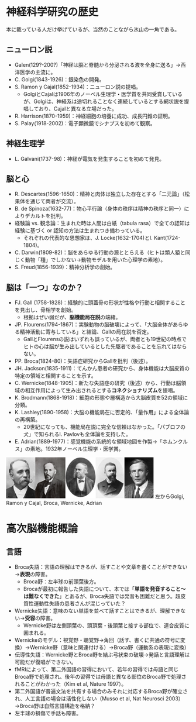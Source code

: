 # 神経科学研究の歴史
本に載っている人だけ挙げているが、当然のことながら氷山の一角である。

## ニューロン説
- Galen(129?-200?)「神経は脳と脊髄から分泌される液を全身に送る」→西洋医学の主流に。
- C. Golgi(1843-1926)：銀染色の開発。
- S. Ramon y Cajal(1852-1934)：ニューロン説の提唱。
  - GolgiとCajalは1906年のノーベル生理学・医学賞を共同受賞しているが、Golgiは、神経系は途切れることなく連続しているとする網状説を提唱しており、Cajalと異なる立場だった。
- R. Harrison(1870-1959)：神経細胞の培養に成功、成長円錐の証明。
- S. Palay(1918-2002)：電子顕微鏡でシナプスを初めて観察。

## 神経生理学
- L. Galvani(1737-98)：神経が電気を発生することを初めて発見。

## 脳と心
- R. Descartes(1596-1650)：精神と肉体は独立した存在とする「二元論」（松果体を通じて両者が交流）。
- B. de Spinoza(1632-77)：物心平行論（身体の秩序は精神の秩序と同一）によりデカルトを批判。
- 経験論 vs. 観念論：生まれた時は人間は白紙（tabula rasa）で全ての認知は経験に基づく or 認知の方法は生まれつき備わっている。
  - それぞれの代表的な思想家は、J. Locke(1632-1704)とI. Kant(1724-1804)。
- C. Darwin(1809-82)：脳をあらゆる行動の源ととらえる（ヒトは類人猿と同じく動物「種」でしかない→動物モデルを用いた心理学の素地）。
- S. Freud(1856-1939)：精神分析学の創始。

## 脳は「一つ」なのか？
- FJ. Gall (1758-1828)：経験的に頭蓋骨の形状が性格や行動と相関することを見出し、骨相学を創始。
  - 根拠はぜい弱だが、**脳機能局在説**の端緒。
- JP. Flourens(1794-1867)：実験動物の脳破壊によって、「大脳全体があらゆる精神活動に寄与している」と結論、Gallの局在説を否定。
  - GallとFlourensの説はいずれも誤っているが、両者とも19世紀の時点でヒトの心は脳が生み出しているとした先駆者であることを忘れてはならない。
- PP. Broca(1824-80)：失語症研究からGallを批判（後述）。
- JH. Jackson(1835-1911)：てんかん患者の研究から、身体機能は大脳皮質の特定の領域と相関することを示す。
- C. Wernicke(1848-1905)：新たな失語症の研究（後述）から、行動は脳領域の相互作用によって生み出されるとする**コネクショナリズム**を提唱。
- K. Brodmann(1868-1918)：細胞の形態や層構造から大脳皮質を52の領域に分類。
- K. Lashley(1890-1958)：大脳の機能局在に否定的、「量作用」による全体論の再構築。
  - 20世紀になっても、機能局在説に完全な信頼はなかった。「パブロフの犬」で知られるI. Pavlovも全体論を支持した。
- E. Adrian(1889-1977)：感覚機能の系統的な領域地図を作製→「ホムンクルス」の素地。1932年ノーベル生理学・医学賞。


<img src="https://github.com/HandaiMedStudent/Principles-of-Neural-Science/blob/img/pic.png" width=80%>
左からGolgi, Ramon y Cajal, Broca, Wernicke, Adrian

# 高次脳機能概論

## 言語
- Broca失語：言語の理解はできるが、話すことや文章を書くことができない→**表現**の障害。
  - Broca野：左半球の前頭葉後方。
  - Brocaが最初に報告した失語について、本では「**単語を発音すること～は難なくできた**」とあるが、Broca失語では発音も困難だと思う。超皮質性運動性失語の患者さんが混じっていた？
- Wernicke失語：意味のない単語を並べて話すことはできるが、理解できない→**受容**の障害。
  - Wernicke野は左側頭葉の、頭頂葉・後頭葉と接する部位で、連合皮質に囲まれる。
- Wernickeのモデル：視覚野・聴覚野→角回（話す、書くに共通の符号に変換）→Wernicke野（意味と関連付ける）→Broca野（運動系の表現に変換）
- 伝導性失語：Wernicke野とBroca野を結ぶ弓状束の破壊→発話と言語理解は可能だが復唱ができない。
- fMRIによって、第二外国語の習得において、若年の習得では母語と同じBroca野で処理され、後年の習得では母語と異なる部位のBroca野で処理されることがわかった（Kim et al, Nature 1997）。
- 第二外国語が普遍文法を共有する場合のみそれに対応するBroca野が確立され、人工言語の場合は活性化しない（Musso et al, Nat Neurosci 2003）→Broca野は自然言語構造を格納？
- 左半球の損傷で手話も障害。
